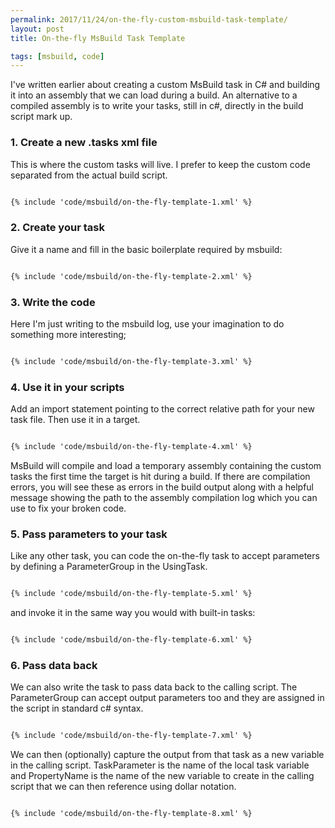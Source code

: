 ```yaml
---
permalink: 2017/11/24/on-the-fly-custom-msbuild-task-template/
layout: post
title: On-the-fly MsBuild Task Template

tags: [msbuild, code]
---
```


I've written earlier about creating a custom MsBuild task in C# and building it into
an assembly that we can load during a build. An alternative to a compiled assembly is to write your tasks, still in c#, directly in the build script mark up.

### 1. Create a new .tasks xml file

This is where the custom tasks will live. I prefer to keep the custom code separated
from the actual build script.

```xml

{% include 'code/msbuild/on-the-fly-template-1.xml' %}

```

### 2. Create your task

Give it a name and fill in the basic boilerplate required by msbuild:

```xml

{% include 'code/msbuild/on-the-fly-template-2.xml' %}

```

### 3. Write the code

Here I'm just writing to the msbuild log, use your imagination to do something more
interesting;

```xml

{% include 'code/msbuild/on-the-fly-template-3.xml' %}

```

### 4. Use it in your scripts

Add an import statement pointing to the correct relative path for your new
task file. Then use it in a target.

```xml

{% include 'code/msbuild/on-the-fly-template-4.xml' %}

```

MsBuild will compile and load a temporary assembly containing the custom tasks the
first time the target is hit during a build. If there are compilation errors, you will
see these as errors in the build output along with a helpful message showing the path to the
assembly compilation log which you can use to fix your broken code.

### 5. Pass parameters to your task

Like any other task, you can code the on-the-fly task to accept parameters by defining a
ParameterGroup in the UsingTask.

```xml

{% include 'code/msbuild/on-the-fly-template-5.xml' %}

```

and invoke it in the same way you would with built-in tasks:

```xml

{% include 'code/msbuild/on-the-fly-template-6.xml' %}

```

### 6. Pass data back

We can also write the task to pass data back to the calling script. The ParameterGroup
can accept output parameters too and they are assigned in the script in standard
c# syntax.

```xml

{% include 'code/msbuild/on-the-fly-template-7.xml' %}

```

We can then (optionally) capture the output from that task as a new variable in the
calling script. TaskParameter is the name of the local task variable and PropertyName is
the name of the new variable to create in the calling script that we can then reference
using dollar notation.

```

{% include 'code/msbuild/on-the-fly-template-8.xml' %}

```
